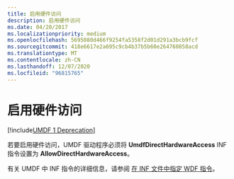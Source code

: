 ```yaml
---
title: 启用硬件访问
description: 启用硬件访问
ms.date: 04/20/2017
ms.localizationpriority: medium
ms.openlocfilehash: 5695080d466f9254fa5358f2d01d291a3bcb9fcf
ms.sourcegitcommit: 418e6617e2a695c9cb4b37b5b60e264760858acd
ms.translationtype: MT
ms.contentlocale: zh-CN
ms.lasthandoff: 12/07/2020
ms.locfileid: "96815765"
---
```

# <a name="enabling-hardware-access"></a>启用硬件访问

[!include[UMDF 1 Deprecation](../includes/umdf-1-deprecation.md)]

若要启用硬件访问，UMDF 驱动程序必须将 **UmdfDirectHardwareAccess** INF 指令设置为 **AllowDirectHardwareAccess**。

有关 UMDF 中 INF 指令的详细信息，请参阅 [在 INF 文件中指定 WDF 指令](specifying-wdf-directives-in-inf-files.md)。

 

 





